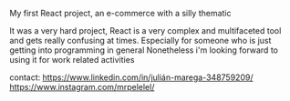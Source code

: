 My first React project, an e-commerce with a silly thematic 

It was a very hard project, React is a very complex and multifaceted tool and gets really confusing at times. Especially for someone who is just getting into programming in general
Nonetheless i'm looking forward to using it for work related activities

contact:
https://www.linkedin.com/in/julián-marega-348759209/
https://www.instagram.com/mrpelelel/

